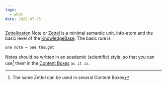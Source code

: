 ```yaml
---
tags:
  - what
date: 2022-07-25
---
```


[Zettelkasten](https://en.wikipedia.org/wiki/Zettelkasten) Note or [Zettel](https://zettelkasten.de/introduction/) is a minimal semantic unit, info-atom and the basic level of the [KnowledgeBase](..\KnowledgeBase.md). The basic rule is

````markdown {linenos=false}
one note – one thought
````

Notes should be written in an academic (scientific) style: so that you can use[^202207251200-1] them in the [Content Boxes](..\Content%20Box.md) `as it is`.

[^202207251200-1]: The same Zettel can be used in several Content Boxes
